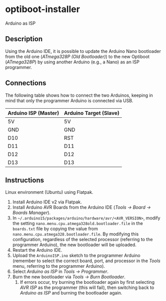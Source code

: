 # optiboot-installer
Arduino as ISP

## Description
Using the Arduino IDE, it is possible to update the Arduino Nano bootloader from the old one (*ATmega328P (Old Bootloader)*) to the new Optiboot (*ATmega328P*) by using another Arduino (e.g., a Nano) as an ISP programmer.

## Connections

The following table shows how to connect the two Arduinos, keeping in mind that only the programmer Arduino is connected via USB.

| Arduino ISP (Master) | Arduino Target (Slave) |
| -------------------- | ---------------------- |
| 5V                   | 5V                     |
| GND                  | GND                    |
| D10                  | RST                    |
| D11                  | D11                    |
| D12                  | D12                    |
| D13                  | D13                    |

## Instructions

Linux environment (Ubuntu) using Flatpak.

1. Install Arduino IDE v2 via Flatpak.
2. Install Arduino AVR Boards from the Arduino IDE (*Tools &rarr; Board &rarr; Boards Manager*).
3. In `~/.arduino15/packages/arduino/hardware/avr/<AVR_VERSION>`, modify the setting `nano.menu.cpu.atmega328old.bootloader.file` in the `boards.txt` file by copying the value from `nano.menu.cpu.atmega328.bootloader.file`. By modifying this configuration, regardless of the selected processor (referring to the programmer Arduino), the new bootloader will be uploaded.
4. Restart the Arduino IDE.
5. Upload the `ArduinoISP.ino` sketch to the programmer Arduino (remember to select the correct board, port, and processor in the *Tools* menu, referring to the programmer Arduino).
6. Select *Arduino as ISP* in *Tools &rarr; Programmer*.
7. Burn the new bootloader via *Tools &rarr; Burn Bootloader*.
   1. If errors occur, try burning the bootloader again by first selecting *AVR ISP* as the programmer (this will fail), then switching back to *Arduino as ISP* and burning the bootloader again.
